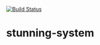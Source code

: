 [![Build Status](https://travis-ci.org/Priscilasj/stunning-system.svg?branch=master)](https://travis-ci.org/Priscilasj/stunning-system)

# stunning-system
